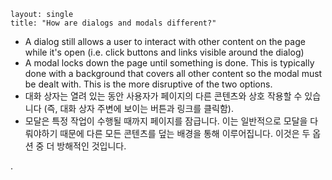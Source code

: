 ```
layout: single
title: "How are dialogs and modals different?"
```

- A dialog still allows a user to interact with other content on the page while it's open (i.e. click buttons and links visible around the dialog)
- A modal locks down the page until something is done. This is typically done with a background that covers all other content so the modal must be dealt with. This is the more disruptive of the two options.
- 대화 상자는 열려 있는 동안 사용자가 페이지의 다른 콘텐츠와 상호 작용할 수 있습니다 (즉, 대화 상자 주변에 보이는 버튼과 링크를 클릭함).
- 모달은 특정 작업이 수행될 때까지 페이지를 잠급니다. 이는 일반적으로 모달을 다뤄야하기 때문에 다른 모든 콘텐츠를 덮는 배경을 통해 이루어집니다. 이것은 두 옵션 중 더 방해적인 것입니다.

.